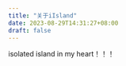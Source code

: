 ```yaml
---
title: "关于iIsland"
date: 2023-08-29T14:31:27+08:00
draft: false
---
```


isolated island in my heart！！！